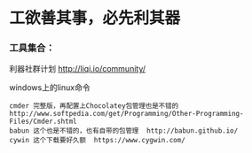 # 工欲善其事，必先利其器



### 工具集合：
利器社群计划		http://liqi.io/community/


windows上的linux命令
        
    cmder 完整版，再配置上Chocolatey包管理也是不错的    http://www.softpedia.com/get/Programming/Other-Programming-Files/Cmder.shtml
    babun 这个也是不错的，也有自带的包管理  http://babun.github.io/
    cywin 这个下载要好久额  https://www.cygwin.com/
    


